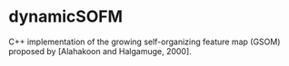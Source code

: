 # dynamicSOFM
C++ implementation of the growing self-organizing feature map (GSOM) proposed by [Alahakoon and Halgamuge, 2000].
